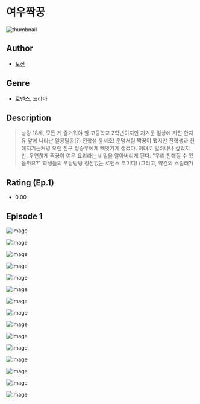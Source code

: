 # 여우짝꿍
![thumbnail](https://image-comic.pstatic.net/user_contents_data/challenge_comic/2023/05/25/367266/upload_7233403540849451572_480x623.jpeg)

## Author
- [도산](https://comic.naver.com/artistTitle?id=367266)

## Genre
- 로맨스, 드라마

## Description
> 낭랑 18세, 모든 게 즐거워야 할 고등학교 2학년이지만 지겨운 일상에 지친 한지유 앞에 나타난 알콩달콩(?) 전학생 윤서호! 운명처럼 짝꿍이 됐지만 전학생과 친해지기는커녕 오랜 친구 정승우에게 빼앗기게 생겼다. 이대로 밀려나나 싶었지만, 우연찮게 짝꿍이 여우 요괴라는 비밀을 알아버리게 된다. "우리 친해질 수 있을까요?" 학생들의 우당탕탕 정신없는 로맨스 코미디! (그리고, 약간의 스릴러?)


## Rating (Ep.1)
- 0.00

## Episode 1
![image](https://image-comic.pstatic.net/user_contents_data/challenge_comic/2023/05/25/367266/upload_3761693578950292529.jpeg)

![image](https://image-comic.pstatic.net/user_contents_data/challenge_comic/2023/05/25/367266/upload_4048796956471865443.jpeg)

![image](https://image-comic.pstatic.net/user_contents_data/challenge_comic/2023/05/25/367266/upload_7292282603245613110.jpeg)

![image](https://image-comic.pstatic.net/user_contents_data/challenge_comic/2023/05/25/367266/upload_3688559572407498545.jpeg)

![image](https://image-comic.pstatic.net/user_contents_data/challenge_comic/2023/05/25/367266/upload_3976734783247115876.jpeg)

![image](https://image-comic.pstatic.net/user_contents_data/challenge_comic/2023/05/25/367266/upload_7377794697599726177.jpeg)

![image](https://image-comic.pstatic.net/user_contents_data/challenge_comic/2023/05/25/367266/upload_7220455684082905136.jpeg)

![image](https://image-comic.pstatic.net/user_contents_data/challenge_comic/2023/05/25/367266/upload_3472332725228364854.jpeg)

![image](https://image-comic.pstatic.net/user_contents_data/challenge_comic/2023/05/25/367266/upload_7365127241336043107.jpeg)

![image](https://image-comic.pstatic.net/user_contents_data/challenge_comic/2023/05/25/367266/upload_7364904023275811890.jpeg)

![image](https://image-comic.pstatic.net/user_contents_data/challenge_comic/2023/05/25/367266/upload_4062585725640599094.jpeg)

![image](https://image-comic.pstatic.net/user_contents_data/challenge_comic/2023/05/25/367266/upload_7234523939624728164.jpeg)

![image](https://image-comic.pstatic.net/user_contents_data/challenge_comic/2023/05/25/367266/upload_3473454428213752886.jpeg)

![image](https://image-comic.pstatic.net/user_contents_data/challenge_comic/2023/05/25/367266/upload_3774969985045193523.jpeg)

![image](https://image-comic.pstatic.net/user_contents_data/challenge_comic/2023/05/25/367266/upload_3558797416857679972.jpeg)

